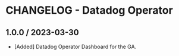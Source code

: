 # CHANGELOG - Datadog Operator

## 1.0.0 / 2023-03-30

* [Added] Datadog Operator Dashboard for the GA.
